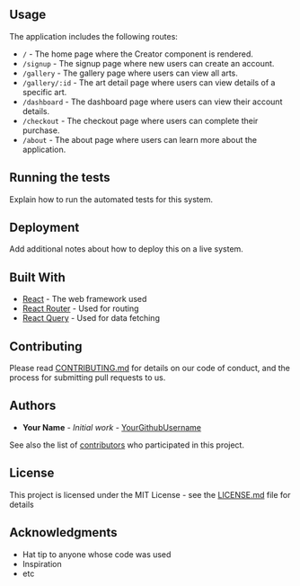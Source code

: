 ## Usage

The application includes the following routes:

- `/` - The home page where the Creator component is rendered.
- `/signup` - The signup page where new users can create an account.
- `/gallery` - The gallery page where users can view all arts.
- `/gallery/:id` - The art detail page where users can view details of a specific art.
- `/dashboard` - The dashboard page where users can view their account details.
- `/checkout` - The checkout page where users can complete their purchase.
- `/about` - The about page where users can learn more about the application.

## Running the tests

Explain how to run the automated tests for this system.

## Deployment

Add additional notes about how to deploy this on a live system.

## Built With

- [React](https://reactjs.org/) - The web framework used
- [React Router](https://reactrouter.com/) - Used for routing
- [React Query](https://react-query.tanstack.com/) - Used for data fetching

## Contributing

Please read [CONTRIBUTING.md](https://gist.github.com/PurpleBooth/b24679402957c63ec426) for details on our code of conduct, and the process for submitting pull requests to us.

## Authors

- **Your Name** - _Initial work_ - [YourGithubUsername](https://github.com/yourusername)

See also the list of [contributors](https://github.com/yourusername/your-repo/contributors) who participated in this project.

## License

This project is licensed under the MIT License - see the [LICENSE.md](LICENSE.md) file for details

## Acknowledgments

- Hat tip to anyone whose code was used
- Inspiration
- etc
